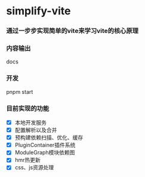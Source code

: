 <!--
 * @Author: Zhouqi
 * @Date: 2023-05-26 10:23:41
 * @LastEditors: Zhouqi
 * @LastEditTime: 2023-06-01 20:29:23
-->
# simplify-vite
### 通过一步步实现简单的vite来学习vite的核心原理

### 内容输出 
docs

### 开发
pnpm start


### 目前实现的功能
- [x] 本地开发服务
- [x] 配置解析以及合并
- [x] 预构建依赖扫描、优化、缓存
- [x] PluginContainer插件系统
- [x] ModuleGraph模块依赖图
- [x] hmr热更新
- [x] css、js资源处理
